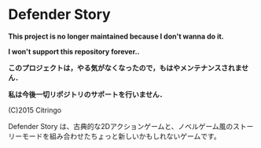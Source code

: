 # Defender Story

**This project is no longer maintained because I don't wanna do it.**

**I won't support this repository forever..**

**このプロジェクトは，やる気がなくなったので，もはやメンテナンスされません．**

**私は今後一切リポジトリのサポートを行いません．**

(C)2015 Citringo

Defender Story は、古典的な2Dアクションゲームと、ノベルゲーム風のストーリーモードを組み合わせたちょっと新しいかもしれないゲームです。

